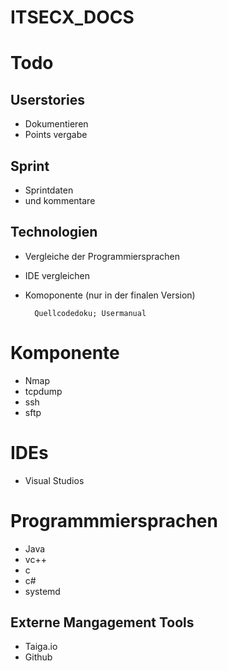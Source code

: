 # ITSECX_DOCS

Todo
====

Userstories
-----------
- Dokumentieren 
- Points vergabe

Sprint
------
- Sprintdaten
- und kommentare

Technologien
------------
- Vergleiche der Programmiersprachen
- IDE vergleichen
- Komoponente (nur in der finalen Version)

		Quellcodedoku; Usermanual

Komponente
=============
- Nmap 
- tcpdump
- ssh
- sftp

IDEs
====
- Visual Studios

Programmmiersprachen
====================
- Java
- vc++
- c
- c#
- systemd

Externe Mangagement Tools
-------------------------
- Taiga.io
- Github
		

		
